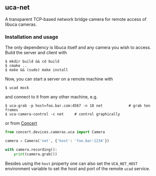 ## uca-net

A transparent TCP-based network bridge camera for remote access of libuca
cameras.

### Installation and usage

The only dependency is libuca itself and any camera you wish to access. Build
the server and client with

    $ mkdir build && cd build
    $ cmake ..
    $ make && (sudo) make install

Now, you can start a server on a remote machine with

    $ ucad mock

and connect to it from any other machine, e.g.

    $ uca-grab -p host=foo.bar.com:4567 -n 10 net            # grab ten frames
    $ uca-camera-control -c net     # control graphically

or from [Concert](https://github.com/ufo-kit/concert)

```python
from concert.devices.cameras.uca import Camera

camera = Camera('net', {'host': 'foo.bar:1234'})

with camera.recording():
    print(camera.grab())
```

Besides using the `host` property one can also set the `UCA_NET_HOST`
environment variable to set the host and port of the remote `ucad` service.
